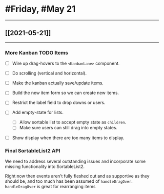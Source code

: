 # #Friday, #May 21
---

## [[2021-05-21]]

---

### More Kanban TODO Items

- [ ] Wire up drag-hovers to the `<KanbanLane>` component.
- [ ] Do scrolling (vertical and horizontal).
- [ ] Make the kanban actually save/update items.
- [ ] Build the new item form so we can create new items.
- [ ] Restrict the label field to drop downs or users.
- [ ] Add empty-state for lists.
	- [ ] Allow sortable list to accept empty state as `children`.
	- [ ] Make sure users can still drag into empty states.
- [ ] Show display when there are too many items to display.


### Final SortableList2 API

We need to address several outstanding issues and incorporate some missing functionality into SortableList2.

Right now then events aren't fully fleshed out and as supportive as they should be, and too much has been assumed of `handleDragOver`. `handleDragOver` is great for rearranging items 










